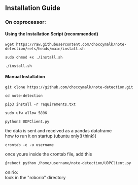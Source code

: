 ## Installation Guide
### On coprocessor:
#### Using the Installation Script (recommended)
```
wget https://raw.githubusercontent.com/choccymalk/note-detection/refs/heads/main/install.sh
```
```
sudo chmod +x ./install.sh
```
```
./install.sh
```
#### Manual Installation
```
git clone https://github.com/choccymalk/note-detection.git
```
```
cd note-detection
```
```
pip3 install -r requirements.txt
```
```
sudo ufw allow 5806
```
```
python3 UDPClient.py
```
the data is sent and received as a pandas dataframe\
how to run it on startup (ubuntu only(i think)) 
```
crontab -e -u username 
```
once youre inside the crontab file, add this
```
@reboot python /home/username/note-detection/UDPClient.py 
```
on rio:\
look in the "roborio" directory 
